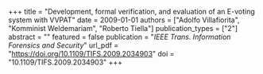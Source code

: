 +++
title = "Development, formal verification, and evaluation of an E-voting system with VVPAT"
date = 2009-01-01
authors = ["Adolfo Villafiorita", "Komminist Weldemariam", "Roberto Tiella"]
publication_types = ["2"]
abstract = ""
featured = false
publication = "*IEEE Trans. Information Forensics and Security*"
url_pdf = "https://doi.org/10.1109/TIFS.2009.2034903"
doi = "10.1109/TIFS.2009.2034903"
+++

